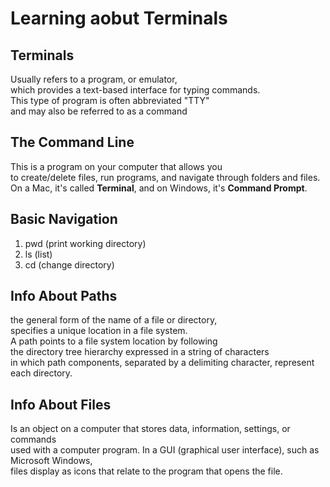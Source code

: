 # Learning aobut Terminals

## Terminals
Usually refers to a program, or emulator, <br>
which provides a text-based interface for typing commands. <br>
This type of program is often abbreviated "TTY" <br>
and may also be referred to as a command

## The Command Line
 This is a program on your computer that allows you <br>
 to create/delete files, run programs, and navigate through folders and files. <br> 
 On a Mac, it's called **Terminal**, and on Windows, it's **Command Prompt**.
 
 ## Basic Navigation
 <ol> 
  <li> pwd (print working directory) </li>
  <li> ls (list) </li>
  <li> cd (change directory) </li>
  </ol>

## Info About Paths
 the general form of the name of a file or directory, <br>
 specifies a unique location in a file system. <br>
 A path points to a file system location by following <br>
 the directory tree hierarchy  expressed in a string of characters <br>
 in which path components, separated by a delimiting character, represent each directory.
 
 ## Info About Files
 Is an object on a computer that stores data, information, settings, or commands <br>
 used with a computer program. In a GUI (graphical user interface), such as Microsoft Windows, <br>
 files display as icons that relate to the program that opens the file.
